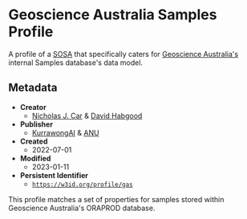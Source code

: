 # Geoscience Australia Samples Profile

A profile of a [SOSA](http://www.w3.org/ns/sosa/) that specifically caters for [Geoscience Australia's](https://www.ga.gov.au) internal Samples database's data model.

## Metadata

* **Creator**
  * [Nicholas J. Car](https://orcid.org/0000-0002-8742-7730) & [David Habgood](https://orcid.org/0000-0002-3322-1868)
* **Publisher**
  * [KurrawongAI](https://kurrawong.net) & [ANU](https://www.anu.edu.au)
* **Created**
  * 2022-07-01
* **Modified**
  * 2023-01-11
* **Persistent Identifier**
  * [`https://w3id.org/profile/gas`](https://w3id.org/profile/gas)


This profile matches a set of properties for samples stored within Geoscience Australia's ORAPROD database.
